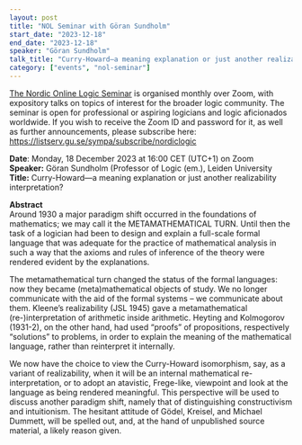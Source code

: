 ```yaml
---
layout: post
title: "NOL Seminar with Göran Sundholm"
start_date: "2023-12-18"
end_date: "2023-12-18"
speaker: "Göran Sundholm"
talk_title: "Curry-Howard—a meaning explanation or just another realizability interpretation?"
category: ["events", "nol-seminar"]
---
```

[The Nordic Online Logic Seminar](/the-NOL-seminar.html)
is organised monthly over Zoom, with expository talks on topics of interest for
the broader logic community. The seminar is open for professional or aspiring
logicians and logic aficionados worldwide. If you wish to receive the Zoom ID
and password for it, as well as further announcements, please subscribe here:  
<https://listserv.gu.se/sympa/subscribe/nordiclogic>

**Date**: Monday, 18 December 2023 at 16:00 CET (UTC+1) on Zoom  
**Speaker:** Göran Sundholm (Professor of Logic (em.), Leiden University  
**Title:** Curry-Howard—a meaning explanation or just another realizability interpretation?  

**Abstract**  
Around 1930 a major paradigm shift occurred in the foundations of mathematics;
we may call it the METAMATHEMATICAL TURN. Until then the task of a logician had
been to design and explain a full-scale formal language that was adequate for
the practice of mathematical analysis in such a way that the axioms and rules of
inference of the theory were rendered evident by the explanations.

The metamathematical turn changed the status of the formal languages: now they
became (meta)mathematical objects of study. We no longer communicate with the
aid of the formal systems – we communicate about them. Kleene’s realizability
(JSL 1945) gave a metamathematical (re-)interpretation of arithmetic inside
arithmetic. Heyting and Kolmogorov (1931-2), on the other hand, had used
“proofs” of propositions, respectively “solutions” to problems, in order to
explain the meaning of the mathematical language, rather than reinterpret it
internally.

We now have the choice to view the Curry-Howard isomorphism, say, as a variant
of realizability, when it will be an internal mathematical re-interpretation, or
to adopt an atavistic, Frege-like, viewpoint and look at the language as being
rendered meaningful. This perspective will be used to discuss another paradigm
shift, namely that of distinguishing constructivism and intuitionism. The
hesitant attitude of Gödel, Kreisel, and Michael Dummett, will be spelled out,
and, at the hand of unpublished source material, a likely reason given.
